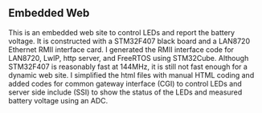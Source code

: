 ## Embedded Web
This is an embedded web site to control LEDs and report the battery voltage. It is constructed with a STM32F407 black board and a LAN8720 Ethernet RMII interface card. I generated the RMII interface code for LAN8720, LwIP, http server, and FreeRTOS using STM32Cube. Although STM32F407 is reasonably fast at 144MHz, it is still not fast enough for a dynamic web site. I simplified the html files with manual HTML coding and added codes for common gateway interface (CGI) to control LEDs and server side include (SSI) to show the status of the LEDs and measured battery voltage using an ADC.

